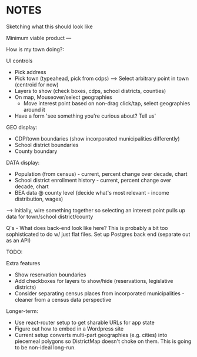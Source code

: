 # NOTES

Sketching what this should look like

Minimum viable product —

How is my town doing?:

UI controls

- Pick address
- Pick town (typeahead, pick from cdps) --> Select arbitrary point in town (centroid for now)
- Layers to show (check boxes, cdps, school districts, counties)
- On map, Mouseover/select geographies
    - Move interest point based on non-drag click/tap, select geographies around it
- Have a form 'see something you're curious about? Tell us'

GEO display:
- CDP/town boundaries (show incorporated municipalities differently)
- School district boundaries
- County boundary

DATA display:
- Population (from census) - current, percent change over decade, chart
- School district enrollment history - current, percent change over decade, chart
- BEA data @ county level (decide what's most relevant - income distribution, wages)

--> Initially, wire something together so selecting an interest point pulls up data for town/school district/county

Q's - What does back-end look like here? This is probably a bit too sophisticated to do w/ just flat files. Set up Postgres back end (separate out as an API)



TODO:


Extra features
- Show reservation boundaries
- Add checkboxes for layers to show/hide (reservations, legislative districts)
- Consider separating census places from incorporated municipalities - cleaner from a census data perspective


Longer-term:
- Use react-router setup to get sharable URLs for app state
- Figure out how to embed in a Wordpress site
- Current setup converts multi-part geographies (e.g. cities) into piecemeal polygons so DistrictMap doesn't choke on them. This is going to be non-ideal long-run.